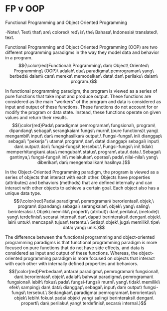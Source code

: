 # FP v OOP
Functional Programming and Object Oriented Programming

-Note:\ Text\ that\ are\ colored\ red\ is\ the\ Bahasa\ Indonesia\ translated\ text.

Functional Programming and Object Oriented Programming (OOP) are two different programming paradigms in the way they model data and behavior in a program.
$${\color{red}Functional\ Programming\ dan\ Object\ Oriented\ Programming\ (OOP)\ adalah\ dua\ paradigma\ pemrograman\ yang\ berbeda\ dalam\ cara\ mereka\ memodelkan\ data\ dan\ perilaku\ dalam\ program.}$$

In functional programming paradigm, the program is viewed as a series of pure functions that take input and produce output. These functions are considered as the main "workers" of the program and data is considered as input and output of these functions. These functions do not account for or modify the program or data state. Instead, these functions operate on given values and return their results.
$${\color{red}Pada\ paradigma\ pemrograman\ fungsional\, program\ dipandang\ sebagai\ serangkaian\ fungsi\ murni\ (pure functions)\ yang\ mengambil\ input\ dan\ menghasilkan\ output.\ Fungsi-fungsi\ ini\ dianggap\ sebagai\ "pekerja"\ utama\ program\ dan\ data\ dianggap\ sebagai\ input\ dan\ output\ dari\ fungsi-fungsi\ tersebut.\ Fungsi-fungsi\ ini\ tidak\ memperhitungkan\ atau\ mengubah\ status\ program\ atau\ data.\ Sebagai\ gantinya,\ fungsi-fungsi\ ini\ melakukan\ operasi\ pada\ nilai-nilai\ yang\ diberikan\ dan\ mengembalikan\ hasilnya.}$$

In the Object-Oriented Programming paradigm, the program is viewed as a series of objects that interact with each other. Objects have properties (attributes) and behaviors (methods) that are defined internally and can interact with other objects to achieve a certain goal. Each object also has a unique data type.
$${\color{red}Pada\ paradigma\ pemrograman\ berorientasi\ objek,\ program\ dipandang\ sebagai\ serangkaian\ objek\ yang\ saling\ berinteraksi.\ Objek\ memiliki\ properti\ (atribut)\ dan\ perilaku\ (metode)\ yang\ terdefinisi\ secara\ internal\ dan\ dapat\ berinteraksi\ dengan\ objek\ lain\ untuk\ mencapai\ tujuan\ tertentu.\ Setiap\ objek\ juga\ memiliki\ tipe\ data\ yang\ unik.}$$

The difference between the functional programming and object-oriented programming paradigms is that functional programming paradigm is more focused on pure functions that do not have side effects, and data is considered as input and output of these functions. Whereas, the object-oriented programming paradigm is more focused on objects that interact with each other with internally defined properties and behaviors.
$${\color{red}Perbedaan\ antara\ paradigma\ pemrograman\ fungsional\ dan\ berorientasi\ objek\ adalah\ bahwa\ paradigma\ pemrograman\ fungsional\ lebih\ fokus\ pada\ fungsi-fungsi\ murni\ yang\ tidak\ memiliki\ efek\ samping\ dan\ data\ dianggap\ sebagai\ input\ dan\ output\ fungsi-fungsi\ tersebut.\ Sedangkan\ paradigma\ pemrograman\ berorientasi\ objek\ lebih\ fokus\ pada\ objek\ yang\ saling\ berinteraksi\ dengan\ properti\ dan\ perilaku\ yang\ terdefinisi\ secara\ internal.}$$
